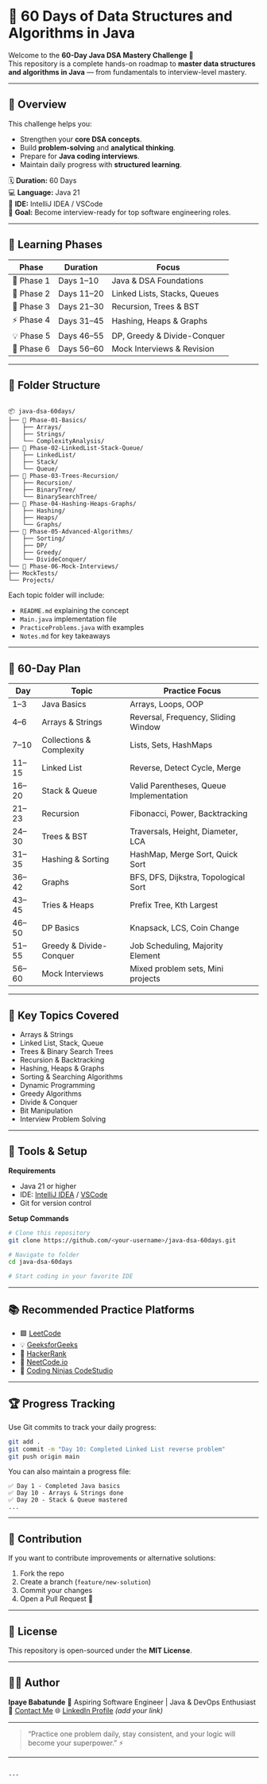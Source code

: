 # 🧠 60 Days of Data Structures and Algorithms in Java

Welcome to the **60-Day Java DSA Mastery Challenge** 🎯  
This repository is a complete hands-on roadmap to **master data structures and algorithms in Java** — from fundamentals to interview-level mastery.

---

## 🚀 Overview

This challenge helps you:
- Strengthen your **core DSA concepts**.
- Build **problem-solving** and **analytical thinking**.
- Prepare for **Java coding interviews**.
- Maintain daily progress with **structured learning**.

🗓 **Duration:** 60 Days  
💻 **Language:** Java 21  
📂 **IDE:** IntelliJ IDEA / VSCode  
🏁 **Goal:** Become interview-ready for top software engineering roles.

---

## 📘 Learning Phases

| Phase | Duration | Focus |
|--------|-----------|--------|
| 🧭 Phase 1 | Days 1–10 | Java & DSA Foundations |
| 🧩 Phase 2 | Days 11–20 | Linked Lists, Stacks, Queues |
| 🌲 Phase 3 | Days 21–30 | Recursion, Trees & BST |
| ⚡ Phase 4 | Days 31–45 | Hashing, Heaps & Graphs |
| 💡 Phase 5 | Days 46–55 | DP, Greedy & Divide-Conquer |
| 🚀 Phase 6 | Days 56–60 | Mock Interviews & Revision |

---

## 🧩 Folder Structure

```

📦 java-dsa-60days/
├── 📁 Phase-01-Basics/
│   ├── Arrays/
│   ├── Strings/
│   └── ComplexityAnalysis/
├── 📁 Phase-02-LinkedList-Stack-Queue/
│   ├── LinkedList/
│   ├── Stack/
│   └── Queue/
├── 📁 Phase-03-Trees-Recursion/
│   ├── Recursion/
│   ├── BinaryTree/
│   └── BinarySearchTree/
├── 📁 Phase-04-Hashing-Heaps-Graphs/
│   ├── Hashing/
│   ├── Heaps/
│   └── Graphs/
├── 📁 Phase-05-Advanced-Algorithms/
│   ├── Sorting/
│   ├── DP/
│   ├── Greedy/
│   └── DivideConquer/
└── 📁 Phase-06-Mock-Interviews/
├── MockTests/
└── Projects/

````

Each topic folder will include:
- `README.md` explaining the concept
- `Main.java` implementation file
- `PracticeProblems.java` with examples
- `Notes.md` for key takeaways

---

## 📅 60-Day Plan

| Day | Topic | Practice Focus |
|------|--------|----------------|
| 1–3 | Java Basics | Arrays, Loops, OOP |
| 4–6 | Arrays & Strings | Reversal, Frequency, Sliding Window |
| 7–10 | Collections & Complexity | Lists, Sets, HashMaps |
| 11–15 | Linked List | Reverse, Detect Cycle, Merge |
| 16–20 | Stack & Queue | Valid Parentheses, Queue Implementation |
| 21–23 | Recursion | Fibonacci, Power, Backtracking |
| 24–30 | Trees & BST | Traversals, Height, Diameter, LCA |
| 31–35 | Hashing & Sorting | HashMap, Merge Sort, Quick Sort |
| 36–42 | Graphs | BFS, DFS, Dijkstra, Topological Sort |
| 43–45 | Tries & Heaps | Prefix Tree, Kth Largest |
| 46–50 | DP Basics | Knapsack, LCS, Coin Change |
| 51–55 | Greedy & Divide-Conquer | Job Scheduling, Majority Element |
| 56–60 | Mock Interviews | Mixed problem sets, Mini projects |

---

## 🧠 Key Topics Covered

- Arrays & Strings  
- Linked List, Stack, Queue  
- Trees & Binary Search Trees  
- Recursion & Backtracking  
- Hashing, Heaps & Graphs  
- Sorting & Searching Algorithms  
- Dynamic Programming  
- Greedy Algorithms  
- Divide & Conquer  
- Bit Manipulation  
- Interview Problem Solving  

---

## 🧰 Tools & Setup

**Requirements**
- Java 21 or higher
- IDE: [IntelliJ IDEA](https://www.jetbrains.com/idea/) / [VSCode](https://code.visualstudio.com/)
- Git for version control

**Setup Commands**
```bash
# Clone this repository
git clone https://github.com/<your-username>/java-dsa-60days.git

# Navigate to folder
cd java-dsa-60days

# Start coding in your favorite IDE
````

---

## 📚 Recommended Practice Platforms

* 🟩 [LeetCode](https://leetcode.com/)
* 💡 [GeeksforGeeks](https://www.geeksforgeeks.org/)
* 🧩 [HackerRank](https://www.hackerrank.com/domains/tutorials/10-days-of-java)
* 🚀 [NeetCode.io](https://neetcode.io/)
* 🧠 [Coding Ninjas CodeStudio](https://www.codingninjas.com/codestudio)

---

## 🏆 Progress Tracking

Use Git commits to track your daily progress:

```bash
git add .
git commit -m "Day 10: Completed Linked List reverse problem"
git push origin main
```

You can also maintain a progress file:

```
✅ Day 1 - Completed Java basics
✅ Day 10 - Arrays & Strings done
✅ Day 20 - Stack & Queue mastered
...
```

---

## 💬 Contribution

If you want to contribute improvements or alternative solutions:

1. Fork the repo
2. Create a branch (`feature/new-solution`)
3. Commit your changes
4. Open a Pull Request 🎉

---

## 📄 License

This repository is open-sourced under the **MIT License**.

---

## 👨‍💻 Author

**Ipaye Babatunde**
💼 Aspiring Software Engineer | Java & DevOps Enthusiast
📧 [Contact Me](mailto:first.ad.work@outlook.com)
🌐 [LinkedIn Profile](#) *(add your link)*

---

> “Practice one problem daily, stay consistent, and your logic will become your superpower.” ⚡

---

```

---


